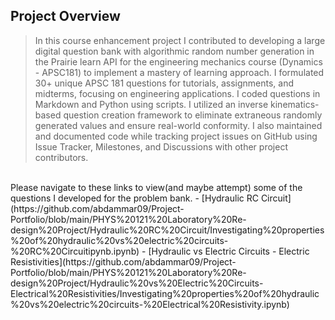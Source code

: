 ## Project Overview
> In this course enhancement project I contributed to developing a large digital question bank with algorithmic random number generation in the Prairie learn API for the engineering mechanics course (Dynamics - APSC181) to implement a mastery of learning approach. I formulated 30+ unique APSC 181 questions for tutorials, assignments, and midterms, focusing on engineering applications. I coded questions in Markdown and Python using scripts. I utilized an inverse kinematics-based question creation framework to eliminate extraneous randomly generated values and ensure real-world conformity. I also maintained and documented code while tracking project issues on GitHub using Issue Tracker, Milestones, and Discussions with other project contributors.

<br>
Please navigate to these links to view(and maybe attempt) some of the questions I developed for the problem bank.
- [Hydraulic RC Circuit](https://github.com/abdammar09/Project-Portfolio/blob/main/PHYS%20121%20Laboratory%20Re-design%20Project/Hydraulic%20RC%20Circuit/Investigating%20properties%20of%20hydraulic%20vs%20electric%20circuits-%20RC%20Circuitipynb.ipynb)
- [Hydraulic vs Electric Circuits - Electric Resistivities](https://github.com/abdammar09/Project-Portfolio/blob/main/PHYS%20121%20Laboratory%20Re-design%20Project/Hydraulic%20vs%20Electric%20Circuits-Electrical%20Resistivities/Investigating%20properties%20of%20hydraulic%20vs%20electric%20circuits-%20Electrical%20Resistivity.ipynb)
